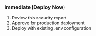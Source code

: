 ### Immediate (Deploy Now)

1. Review this security report
2. Approve for production deployment
3. Deploy with existing .env configuration
